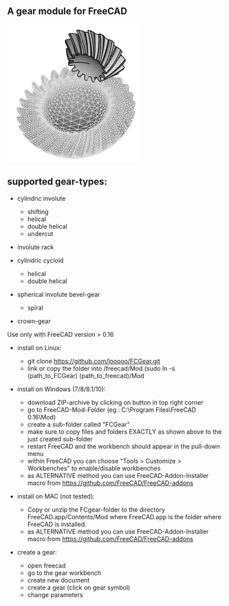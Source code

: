 A gear module for FreeCAD
---------------------------

![gear](examples/spiral.png)

## supported gear-types:
- cylindric involute
  - shifting
  - helical
  - double helical
  - undercut

- involute rack

- cylindric cycloid
  - helical
  - double helical

- spherical involute bevel-gear
  - spiral

- crown-gear


Use only with FreeCAD version > 0.16

* install on Linux:
  * git clone https://github.com/looooo/FCGear.git
  * link or copy the folder into /freecad/Mod (sudo ln -s (path_to_FCGear) (path_to_freecad)/Mod

* install on Windows (7/8/8.1/10):
  * download ZIP-archive by clicking on button in top right corner
  * go to FreeCAD-Mod-Folder (eg.: C:\Program Files\FreeCAD 0.16\Mod\)
  * create a sub-folder called "FCGear"
  * make sure to copy files and folders EXACTLY as shown above to the just created sub-folder
  * restart FreeCAD and the workbench should appear in the pull-down menu
  * within FreeCAD you can choose "Tools > Customize > Workbenches" to enable/disable workbenches
  * as ALTERNATIVE method you can use FreeCAD-Addon-Installer macro from https://github.com/FreeCAD/FreeCAD-addons

* install on MAC (not tested):
  * Copy or unzip the FCgear-folder to the directory FreeCAD.app/Contents/Mod where FreeCAD.app is the folder where FreeCAD is installed.
  * as ALTERNATIVE method you can use FreeCAD-Addon-Installer macro from https://github.com/FreeCAD/FreeCAD-addons

* create a gear:
  * open freecad
  * go to the gear workbench
  * create new document
  * create a gear (click on gear symbol)
  * change parameters 
